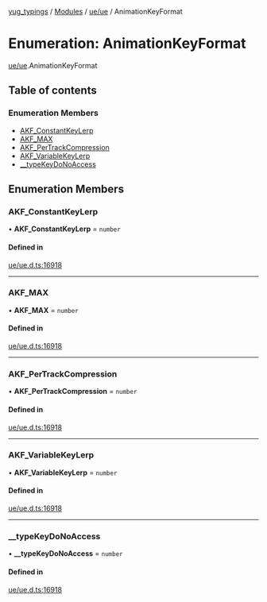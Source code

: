 [yug_typings](../README.md) / [Modules](../modules.md) / [ue/ue](../modules/ue_ue.md) / AnimationKeyFormat

# Enumeration: AnimationKeyFormat

[ue/ue](../modules/ue_ue.md).AnimationKeyFormat

## Table of contents

### Enumeration Members

- [AKF\_ConstantKeyLerp](ue_ue.AnimationKeyFormat.md#akf_constantkeylerp)
- [AKF\_MAX](ue_ue.AnimationKeyFormat.md#akf_max)
- [AKF\_PerTrackCompression](ue_ue.AnimationKeyFormat.md#akf_pertrackcompression)
- [AKF\_VariableKeyLerp](ue_ue.AnimationKeyFormat.md#akf_variablekeylerp)
- [\_\_typeKeyDoNoAccess](ue_ue.AnimationKeyFormat.md#__typekeydonoaccess)

## Enumeration Members

### AKF\_ConstantKeyLerp

• **AKF\_ConstantKeyLerp** = `number`

#### Defined in

[ue/ue.d.ts:16918](https://github.com/YugMetaverse/yug_typings/blob/25cad34/ue/ue.d.ts#L16918)

___

### AKF\_MAX

• **AKF\_MAX** = `number`

#### Defined in

[ue/ue.d.ts:16918](https://github.com/YugMetaverse/yug_typings/blob/25cad34/ue/ue.d.ts#L16918)

___

### AKF\_PerTrackCompression

• **AKF\_PerTrackCompression** = `number`

#### Defined in

[ue/ue.d.ts:16918](https://github.com/YugMetaverse/yug_typings/blob/25cad34/ue/ue.d.ts#L16918)

___

### AKF\_VariableKeyLerp

• **AKF\_VariableKeyLerp** = `number`

#### Defined in

[ue/ue.d.ts:16918](https://github.com/YugMetaverse/yug_typings/blob/25cad34/ue/ue.d.ts#L16918)

___

### \_\_typeKeyDoNoAccess

• **\_\_typeKeyDoNoAccess** = `number`

#### Defined in

[ue/ue.d.ts:16918](https://github.com/YugMetaverse/yug_typings/blob/25cad34/ue/ue.d.ts#L16918)
